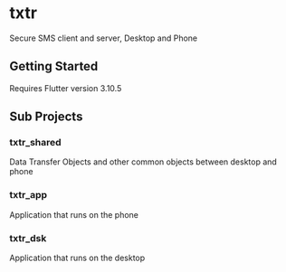 # txtr

Secure SMS client and server, Desktop and Phone

## Getting Started

Requires Flutter version 3.10.5

## Sub Projects

### txtr_shared
Data Transfer Objects and other common objects between desktop and phone

### txtr_app  
Application that runs on the phone

### txtr_dsk
Application that runs on the desktop
